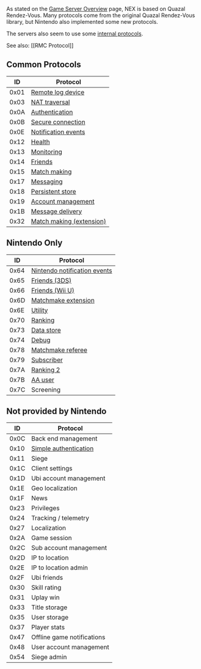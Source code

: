 As stated on the [Game Server Overview](NEX-Overview-(Game-Servers)) page, NEX is based on Quazal Rendez-Vous. Many protocols come from the original Quazal Rendez-Vous library, but Nintendo also implemented some new protocols.

The servers also seem to use some [internal protocols](NEX-Internal-Protocols).

See also: [[RMC Protocol]]

## Common Protocols
| ID | Protocol |
| --- | --- |
| 0x01 | [Remote log device](Remote-Log-Device-Protocol) |
| 0x03 | [NAT traversal](NAT-Traversal-Protocol) |
| 0x0A | [Authentication](Authentication-Protocol) |
| 0x0B | [Secure connection](Secure-Protocol) |
| 0x0E | [Notification events](Notification-Protocol) |
| 0x12 | [Health](Health-Protocol) |
| 0x13 | [Monitoring](Monitoring-Protocol) |
| 0x14 | [Friends](Friends-Protocol) |
| 0x15 | [Match making](Match-Making-Protocol) |
| 0x17 | [Messaging](Messaging-Protocol) |
| 0x18 | [Persistent store](Persistent-Store-Protocol) |
| 0x19 | [Account management](Account-Management-Protocol) |
| 0x1B | [Message delivery](Message-Delivery-Protocol) |
| 0x32 | [Match making (extension)](Match-Making-Protocol-Ext) |

## Nintendo Only

| ID | Protocol |
| --- | --- |
| 0x64 | [Nintendo notification events](Nintendo-Notification-Event-Protocol) |
| 0x65 | [Friends (3DS)](Friends-Protocol-(3DS)) |
| 0x66 | [Friends (Wii U)](Friends-Protocol-(Wii-U)) |
| 0x6D | [Matchmake extension](Matchmake-Extension-Protocol) |
| 0x6E | [Utility](Utility-Protocol) |
| 0x70 | [Ranking](Ranking-Protocol) |
| 0x73 | [Data store](Data-Store-Protocol) |
| 0x74 | [Debug](Debug-Protocol) |
| 0x78 | [Matchmake referee](Matchmake-Referee-Protocol) |
| 0x79 | [Subscriber](Subscriber-Protocol) |
| 0x7A | [Ranking 2](Ranking-Protocol-2) |
| 0x7B | [AA user](AA-User-Protocol) |
| 0x7C | Screening |

## Not provided by Nintendo
| ID | Protocol |
| --- | --- |
| 0x0C | Back end management |
| 0x10 | [Simple authentication](Simple-Authentication-Protocol) |
| 0x11 | Siege |
| 0x1C | Client settings |
| 0x1D | Ubi account management |
| 0x1E | Geo localization |
| 0x1F | News |
| 0x23 | Privileges |
| 0x24 | Tracking / telemetry |
| 0x27 | Localization |
| 0x2A | Game session |
| 0x2C | Sub account management |
| 0x2D | IP to location |
| 0x2E | IP to location admin |
| 0x2F | Ubi friends |
| 0x30 | Skill rating |
| 0x31 | Uplay win |
| 0x33 | Title storage |
| 0x35 | User storage |
| 0x37 | Player stats |
| 0x47 | Offline game notifications |
| 0x48 | User account management |
| 0x54 | Siege admin |